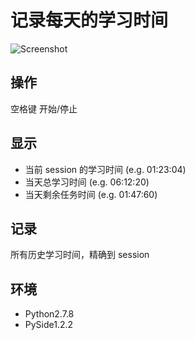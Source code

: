# 记录每天的学习时间

![Screenshot](https://raw.githubusercontent.com/fans656/image-hosting/master/20140818134314.png)

## 操作
空格键 开始/停止

## 显示
- 当前 session 的学习时间 (e.g. 01:23:04)
- 当天总学习时间 (e.g. 06:12:20)
- 当天剩余任务时间 (e.g. 01:47:60)

## 记录
所有历史学习时间，精确到 session

## 环境
- Python2.7.8
- PySide1.2.2
